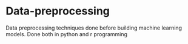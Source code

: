 # Data-preprocessing
Data preprocessing techniques done before building machine learning models. Done both in python and r programming
